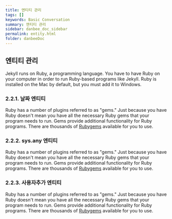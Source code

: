```yaml
---
title: 엔티티 관리
tags: []
keywords: Basic Conversation
summary: 엔티티 관리
sidebar: danbee_doc_sidebar
permalink: entity.html
folder: danbeeDoc
---
```


## 엔티티 관리

Jekyll runs on Ruby, a programming language. You have to have Ruby on your computer in order to run Ruby-based programs like Jekyll. Ruby is installed on the Mac by default, but you must add it to Windows.

### 2.2.1. 날짜 엔티티

Ruby has a number of plugins referred to as "gems." Just because you have Ruby doesn't mean you have all the necessary Ruby gems that your program needs to run. Gems provide additional functionality for Ruby programs. There are thousands of [Rubygems](https://rubygems.org/) available for you to use.

### 2.2.2. sys.any 엔티티

Ruby has a number of plugins referred to as "gems." Just because you have Ruby doesn't mean you have all the necessary Ruby gems that your program needs to run. Gems provide additional functionality for Ruby programs. There are thousands of [Rubygems](https://rubygems.org/) available for you to use.

### 2.2.3. 사용자추가 엔티티

Ruby has a number of plugins referred to as "gems." Just because you have Ruby doesn't mean you have all the necessary Ruby gems that your program needs to run. Gems provide additional functionality for Ruby programs. There are thousands of [Rubygems](https://rubygems.org/) available for you to use.



